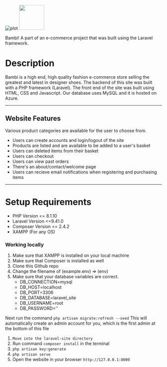 ![plot](./bambi-laravel/public/images/Bambi_Shoes_Logo_no-bg.png)
<img src="./bambi-laravel/public/images/Bambi_Shoes_Logo_no-bg.png" width="80" height="80">


Bambi! A part of an e-commerce project that was built using the Laravel framework.

<h1>Description</h1>
Bambi is a high end, high quality fashion e-commerce store selling the greatest and latest in designer shoes. The backend of this site was built with a PHP framework (Laravel). The front end of the site was built using HTML, CSS and Javascript. Our database uses MySQL and it is hosted on Azure.

-------------------------------------------------------------------------------------------------

<h2>Website Features</h2>
Various product categories are available for the user to choose from.

<ul>
  <li>Users can create accounts and login/logout of the site</li>
  <li>Products are listed and are available to be added to a user's basket</li>
  <li>Users can deleted items from their basket</li>
  <li>Users can checkout</li>
  <li>Users can view past orders</li>
  <li>There's an about/contact/welcome page</li>
  <li>Users can recieve email notifications when registering and purchasing items</li>
</ul>

-------------------------------------------------------------------------------------------------

<h1>Setup Requirements</h1>
<ul>
  <li>PHP Version <= 8.1.10</li>
  <li>Laravel Version <=9.41.0</li>
  <li>Composer Version <= 2.4.2</li>
  <li>XAMPP (For any OS)</li>
</ul>


<h3>Working locally</h3>
<ol>
  <li>Make sure that XAMPP is installed on your local machine</li>
  <li>Make sure that Composer is installed as well</li>
  <li>Clone this Github repo</li>
  <li>Change the filename of (example.env) => (env)</li>
  <li>
    Make sure that your database variables are correct.
        <ul>
            <li>DB_CONNECTION=mysql</li>
            <li>DB_HOST=localhost</li>
            <li>DB_PORT=3306</li>
            <li>DB_DATABASE=laravel_site</li>
            <li>DB_USERNAME=root</li>
            <li>DB_PASSWORD=''</li>
        </ul>
  </li>
</ol>

Next run the command `php artisan migrate:refresh --seed`
This will automatically create an admin account for you, which is the 
first admin at the bottom of this file

1. `Move into the laravel-site directory`
2. Run command `composer install` in the terminal
3. `php artisan key:generate`
4. `php artisan serve`
5. Open the website in your browser `http://127.0.0.1:8000`



